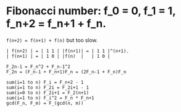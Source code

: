 # Fibonacci number: f_0 = 0, f_1 = 1, f_n+2 = f_n+1 + f_n.
`f(n+2) = f(n+1) + f(n)` but too slow.

```
| f(n+2) | = | 1 1 | |f(n+1)| = | 1 1 |^(n+1).
| f(n+1) | = | 1 0 | |f(n)  |   | 1 0 |
```

```
F_2n-1 = F_n^2 + F_n-1^2
F_2n = (F_n-1 + F_n+1)F_n = (2F_n-1 + F_n)F_n
```

```
sum(i=1 to n) F_i = F_n+2 - 1
sum(i=1 to n) F_2i = F_2i+1 - 1
sum(i=0 to n) F_2i+1 = F_2(n+1)
sum(i=1 to n) F_i^2 = F_n * F_n+1
gcd(F_n, F_m) = F_(gcd(n, m))
```
